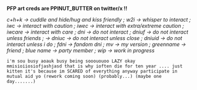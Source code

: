 **PFP art creds are PPINUT_BUTTER on twitter/x !!**

*c+h+k -> cuddle and hide/hug and kiss friendly ; w2i -> whisper to interact ; iwc -> interact with caution ; iwec -> interact with extra/extreme caution ; iwcare -> interact with care ; dni -> do not interact ; dniuf -> do not interact unless friends ; -> dniuc -> do not interact unless close ; dniuid -> do not interact unless i do ; fdni -> fandom dni ; mv -> my version ; greenname -> friend ; blue name -> party member ; wip -> work in progress*

    i'm sou busy aoauk busy being sooououoo LAZY okay mmisioiiosiofjashjasd that is why ioften die for ten year .... just kitten it's because im SCARED of everything anyway participate in mutual aid yo (rework coming soon) (probably...) (maybe one day.......)

